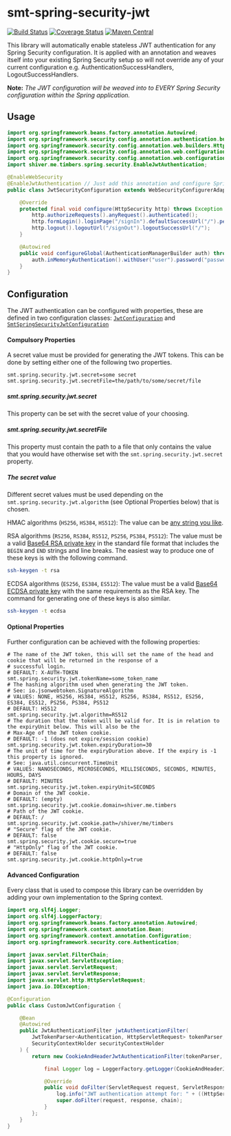 <!---
Copyright 2015 Karl Bennett

Licensed under the Apache License, Version 2.0 (the "License");
you may not use this file except in compliance with the License.
You may obtain a copy of the License at

    http://www.apache.org/licenses/LICENSE-2.0

Unless required by applicable law or agreed to in writing, software
distributed under the License is distributed on an "AS IS" BASIS,
WITHOUT WARRANTIES OR CONDITIONS OF ANY KIND, either express or implied.
See the License for the specific language governing permissions and
limitations under the License.
-->
smt-spring-security-jwt
===========
[![Build Status](https://travis-ci.org/shiver-me-timbers/smt-spring-security-parent.svg)](https://travis-ci.org/shiver-me-timbers/smt-spring-security-parent) [![Coverage Status](https://coveralls.io/repos/shiver-me-timbers/smt-spring-security-parent/badge.svg?branch=master&service=github)](https://coveralls.io/github/shiver-me-timbers/smt-spring-security-parent?branch=master) [![Maven Central](https://maven-badges.herokuapp.com/maven-central/com.github.shiver-me-timbers/smt-spring-security-jwt/badge.svg)](https://maven-badges.herokuapp.com/maven-central/com.github.shiver-me-timbers/smt-spring-security-jwt/)

This library will automatically enable stateless JWT authentication for any Spring Security configuration. It is applied
with an annotation and weaves itself into your existing Spring Security setup so will not override any of your current
configuration e.g. AuthenticationSuccessHandlers, LogoutSuccessHandlers.

**Note:** *The JWT configuration will be weaved into to EVERY Spring Security configuration within the Spring
application.*

## Usage

```java
import org.springframework.beans.factory.annotation.Autowired;
import org.springframework.security.config.annotation.authentication.builders.AuthenticationManagerBuilder;
import org.springframework.security.config.annotation.web.builders.HttpSecurity;
import org.springframework.security.config.annotation.web.configuration.EnableWebSecurity;
import org.springframework.security.config.annotation.web.configuration.WebSecurityConfigurerAdapter;
import shiver.me.timbers.spring.security.EnableJwtAuthentication;

@EnableWebSecurity
@EnableJwtAuthentication // Just add this annotation and configure Spring Security how ever you normally would.
public class JwtSecurityConfiguration extends WebSecurityConfigurerAdapter {

    @Override
    protected final void configure(HttpSecurity http) throws Exception {
        http.authorizeRequests().anyRequest().authenticated();
        http.formLogin().loginPage("/signIn").defaultSuccessUrl("/").permitAll();
        http.logout().logoutUrl("/signOut").logoutSuccessUrl("/");
    }

    @Autowired
    public void configureGlobal(AuthenticationManagerBuilder auth) throws Exception {
        auth.inMemoryAuthentication().withUser("user").password("password").roles("USER");
    }
}
```

## Configuration

The JWT authentication can be configured with properties, these are defined in two configuration classes:
[`JwtConfiguration`](src/main/java/shiver/me/timbers/spring/security/JwtConfiguration.java) and
[`SmtSpringSecurityJwtConfiguration`](src/main/java/shiver/me/timbers/spring/security/SmtSpringSecurityJwtConfiguration.java)

#### Compulsory Properties

A secret value must be provided for generating the JWT tokens. This can be done by setting either one of the following
two properties.
```properties
smt.spring.security.jwt.secret=some secret
smt.spring.security.jwt.secretFile=the/path/to/some/secret/file
```

##### smt.spring.security.jwt.secret
This property can be set with the secret value of your choosing.

##### smt.spring.security.jwt.secretFile
This property must contain the path to a file that only contains the value that you would have otherwise set with the
`smt.spring.security.jwt.secret` property.

##### The secret value
Different secret values must be used depending on the `smt.spring.security.jwt.algorithm`
(see Optional Properties below) that is chosen.

HMAC algorithms (`HS256`, `HS384`, `HS512`): The value can be
[any string you like](src/test/resources/application-test.properties).

RSA algorithms (`RS256`, `RS384`, `RS512`, `PS256`, `PS384`, `PS512`): The value must be a valid
[Base64 RSA private key](src/test/resources/application-test.properties) in the standard file format that includes the
`BEGIN` and `END` strings and line breaks. The easiest way to produce one of these keys is with the following command.
```bash
ssh-keygen -t rsa
```

ECDSA algorithms (`ES256`, `ES384`, `ES512`): The value must be a valid
[Base64 ECDSA private key](src/test/resources/application-test.properties) with the same requirements as the RSA key.
The command for generating one of these keys is also similar.
```bash
ssh-keygen -t ecdsa
```



#### Optional Properties

Further configuration can be achieved with the following properties:
```properties
# The name of the JWT token, this will set the name of the head and cookie that will be returned in the response of a
# successful login.
# DEFAULT: X-AUTH-TOKEN
smt.spring.security.jwt.tokenName=some_token_name
# The hashing algorithm used when generating the JWT token.
# See: io.jsonwebtoken.SignatureAlgorithm
# VALUES: NONE, HS256, HS384, HS512, RS256, RS384, RS512, ES256, ES384, ES512, PS256, PS384, PS512
# DEFAULT: HS512
smt.spring.security.jwt.algorithm=RS512
# The duration that the token will be valid for. It is in relation to the expiryUnit below. This will also be the
# Max-Age of the JWT token cookie.
# DEFAULT: -1 (does not expire/session cookie)
smt.spring.security.jwt.token.expiryDuration=30
# The unit of time for the expiryDuration above. If the expiry is -1 this property is ignored.
# See: java.util.concurrent.TimeUnit
# VALUES: NANOSECONDS, MICROSECONDS, MILLISECONDS, SECONDS, MINUTES, HOURS, DAYS
# DEFAULT: MINUTES
smt.spring.security.jwt.token.expiryUnit=SECONDS
# Domain of the JWT cookie.
# DEFAULT: (empty)
smt.spring.security.jwt.cookie.domain=shiver.me.timbers
# Path of the JWT cookie.
# DEFAULT: /
smt.spring.security.jwt.cookie.path=/shiver/me/timbers
# "Secure" flag of the JWT cookie.
# DEFAULT: false
smt.spring.security.jwt.cookie.secure=true
# "HttpOnly" flag of the JWT cookie.
# DEFAULT: false
smt.spring.security.jwt.cookie.httpOnly=true
```

#### Advanced Configuration

Every class that is used to compose this library can be overridden by adding your own implementation to the Spring
context.

```java
import org.slf4j.Logger;
import org.slf4j.LoggerFactory;
import org.springframework.beans.factory.annotation.Autowired;
import org.springframework.context.annotation.Bean;
import org.springframework.context.annotation.Configuration;
import org.springframework.security.core.Authentication;

import javax.servlet.FilterChain;
import javax.servlet.ServletException;
import javax.servlet.ServletRequest;
import javax.servlet.ServletResponse;
import javax.servlet.http.HttpServletRequest;
import java.io.IOException;

@Configuration
public class CustomJwtConfiguration {

    @Bean
    @Autowired
    public JwtAuthenticationFilter jwtAuthenticationFilter(
        JwtTokenParser<Authentication, HttpServletRequest> tokenParser,
        SecurityContextHolder securityContextHolder
    ) {
        return new CookieAndHeaderJwtAuthenticationFilter(tokenParser, securityContextHolder) {

            final Logger log = LoggerFactory.getLogger(CookieAndHeaderJwtAuthenticationFilter.class);

            @Override
            public void doFilter(ServletRequest request, ServletResponse response, FilterChain chain) throws IOException, ServletException {
                log.info("JWT authentication attempt for: " + ((HttpServletRequest) request).getPathInfo());
                super.doFilter(request, response, chain);
            }
        };
    }
}
```